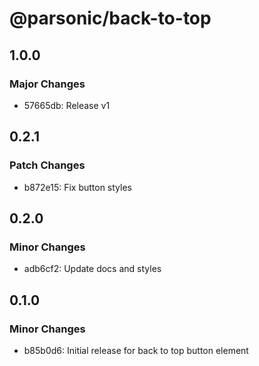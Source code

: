 # @parsonic/back-to-top

## 1.0.0

### Major Changes

- 57665db: Release v1

## 0.2.1

### Patch Changes

- b872e15: Fix button styles

## 0.2.0

### Minor Changes

- adb6cf2: Update docs and styles

## 0.1.0

### Minor Changes

- b85b0d6: Initial release for back to top button element
